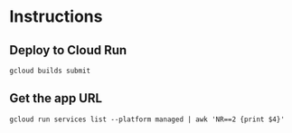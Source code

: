 # Instructions

## Deploy to Cloud Run

`gcloud builds submit`

## Get the app URL

`gcloud run services list --platform managed | awk 'NR==2 {print $4}'`

